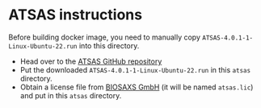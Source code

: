 # ATSAS instructions

Before building docker image, you need to manually copy `ATSAS-4.0.1-1-Linux-Ubuntu-22.run` into this directory.

- Head over to the [ATSAS GitHub repository](https://github.com/biosaxs-com/atsas-community/releases/download/atsas-4.0.1-1/ATSAS-4.0.1-1-Linux-Ubuntu-22.run)
- Put the downloaded `ATSAS-4.0.1-1-Linux-Ubuntu-22.run` in this `atsas` directory.
- Obtain a license file from [BIOSAXS GmbH](https://www.biosaxs.com/download) (it will be named `atsas.lic`) and put in this `atsas` directory.
